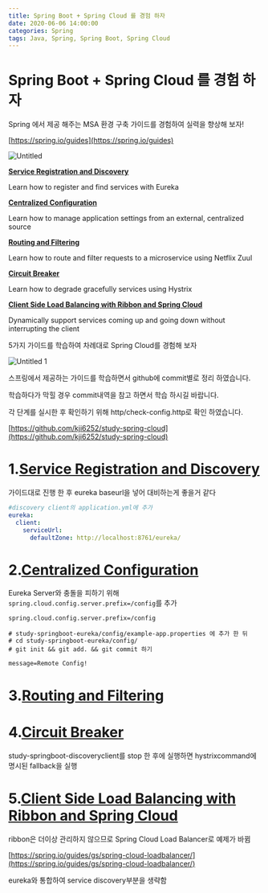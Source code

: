 ```yaml
---
title: Spring Boot + Spring Cloud 를 경험 하자
date: 2020-06-06 14:00:00
categories: Spring
tags: Java, Spring, Spring Boot, Spring Cloud
---
```


# Spring Boot + Spring Cloud 를 경험 하자

Spring 에서 제공 해주는 MSA 환경 구축 가이드를 경험하여 실력을 향상해 보자!

[https://spring.io/guides](https://spring.io/guides)

![Untitled](https://user-images.githubusercontent.com/6037055/113374794-efafd980-93a8-11eb-903d-1ff96a90627c.png)

**[Service Registration and Discovery](https://spring.io/guides/gs/service-registration-and-discovery/)**

Learn how to register and find services with Eureka

**[Centralized Configuration](https://spring.io/guides/gs/centralized-configuration/)**

Learn how to manage application settings from an external, centralized source

**[Routing and Filtering](https://spring.io/guides/gs/routing-and-filtering/)**

Learn how to route and filter requests to a microservice using Netflix Zuul

**[Circuit Breaker](https://spring.io/guides/gs/circuit-breaker/)**

Learn how to degrade gracefully services using Hystrix

**[Client Side Load Balancing with Ribbon and Spring Cloud](https://spring.io/guides/gs/client-side-load-balancing/)**

Dynamically support services coming up and going down without interrupting the client

5가지 가이드를 학습하여 차례대로 Spring Cloud를 경험해 보자

![Untitled 1](https://user-images.githubusercontent.com/6037055/113374792-ede61600-93a8-11eb-9c09-c3bd008b774d.png)

스프링에서 제공하는 가이드를 학습하면서 github에 commit별로 정리 하였습니다.

학습하다가 막힐 경우 commit내역을 참고 하면서 학습 하시길 바랍니다.

각 단계를 실시한 후 확인하기 위해 http/check-config.http로 확인 하였습니다.

[https://github.com/kji6252/study-spring-cloud](https://github.com/kji6252/study-spring-cloud)

# 1.**[Service Registration and Discovery](https://spring.io/guides/gs/service-registration-and-discovery/)**

가이드대로 진행 한 후 eureka baseurl을 넣어 대비하는게 좋을거 같다

```yaml
#discovery client의 application.yml에 추가
eureka:
  client:
    serviceUrl:
      defaultZone: http://localhost:8761/eureka/
```

# 2.**[Centralized Configuration](https://spring.io/guides/gs/centralized-configuration/)**

Eureka Server와 충돌을 피하기 위해 `spring.cloud.config.server.prefix=/config`를 추가

```
spring.cloud.config.server.prefix=/config
```

```
# study-springboot-eureka/config/example-app.properties 에 추가 한 뒤
# cd study-springboot-eureka/config/
# git init && git add. && git commit 하기

message=Remote Config!
```

# 3.**[Routing and Filtering](https://spring.io/guides/gs/routing-and-filtering/)**

# 4.**[Circuit Breaker](https://spring.io/guides/gs/circuit-breaker/)**

study-springboot-discoveryclient를 stop 한 후에 실행하면 hystrixcommand에 명시된 fallback을 실행

# 5.**[Client Side Load Balancing with Ribbon and Spring Cloud](https://spring.io/guides/gs/client-side-load-balancing/)**

ribbon은 더이상 관리하지 않으므로 Spring Cloud Load Balancer로 예제가 바뀜

[https://spring.io/guides/gs/spring-cloud-loadbalancer/](https://spring.io/guides/gs/spring-cloud-loadbalancer/)

eureka와 통합하여 service discovery부분을 생략함